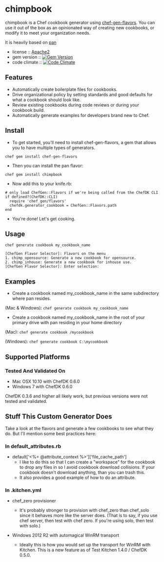 # chimpbook
chimpbook is a Chef cookbook generator using [chef-gen-flavors](https://rubygems.org/gems/chef-gen-flavors). You can use it out of the box as an opinionated way of creating new cookbooks, or modify it to meet your organization needs.

It is heavily based on [pan](https://github.com/echohack/pan)
- license :: [Apache2](http://www.apache.org/licenses/LICENSE-2.0)
- gem version :: [![Gem Version](https://badge.fury.io/rb/chimpbook.png)](http://badge.fury.io/rb/chimpbook)
- code climate :: [![Code Climate](https://codeclimate.com/github/monkeylittleinc/chimpbook/badges/gpa.svg)](https://codeclimate.com/github/monkeylittleinc/chimpbook)

## Features
- Automatically create boilerplate files for cookbooks.
- Drive organizational policy by setting standards and good defaults for what a cookbook should look like.
- Review existing cookbooks during code reviews or during your cookbook build.
- Automatically generate examples for developers brand new to Chef.

## Install
- To get started, you'll need to install chef-gen-flavors, a gem that allows you to have multiple types of generators.

`chef gem install chef-gen-flavors`
- Then you can install the pan flavor:

`chef gem install chimpbook`
- Now add this to your knife.rb:

```
# only load ChefGen::Flavors if we're being called from the ChefDK CLI
if defined?(ChefDK::CLI)
  require 'chef_gen/flavors'
  chefdk.generator_cookbook = ChefGen::Flavors.path
end
```

- You're done! Let's get cooking.

## Usage
`chef generate cookbook my_cookbook_name`

```
[ChefGen Flavor Selector]: Flavors on the menu
1. chimp_opensource: Generate a new cookbook for opensource.
2. chimp_inhouse: Generate a new cookbook for inhouse use.
[ChefGen Flavor Selector]: Enter selection:
```

## Examples
- Create a cookbook named my_cookbook_name in the same subdirectory where pan resides.

(Mac & Windows): `chef generate cookbook my_cookbook_name`
- Create a cookbook named my_cookbook_name in the root of your primary drive with pan residing in your home directory

(Mac): `chef generate cookbook /mycookbook`

(Windows): `chef generate cookbook C:\mycookbook`

## Supported Platforms
### Tested And Validated On
- Mac OSX 10.10 with ChefDK 0.6.0
- Windows 7 with ChefDK 0.6.0

ChefDK 0.3.6 and higher all likely work, but previous versions were not tested and validated.

## Stuff This Custom Generator Does
Take a look at the flavors and generate a few cookbooks to see what they do. But I'll mention some best practices here:

### In default_attributes.rb
- default['<%= @attribute_context %>']['file_cache_path']
  - I like to do this so that I can create a "workspace" for the cookbook to drop any files in so I avoid cookbook download collisions. If your cookbook doesn't download anything, than you can trash this.
  - It also provides a good example of how to do an attribute.

### In .kitchen.yml
- chef_zero provisioner
  - It's probably stronger to provision with chef_zero than chef_solo since it behaves more like the server does. (That is to say, if you use chef server, then test with chef zero. If you're using solo, then test with solo.)

- Windows 2012 R2 with automagical WinRM transport
  - Ideally this is how you would set up the transport for WinRM with Kitchen. This is a new feature as of Test Kitchen 1.4.0 / ChefDK 0.5.0.
